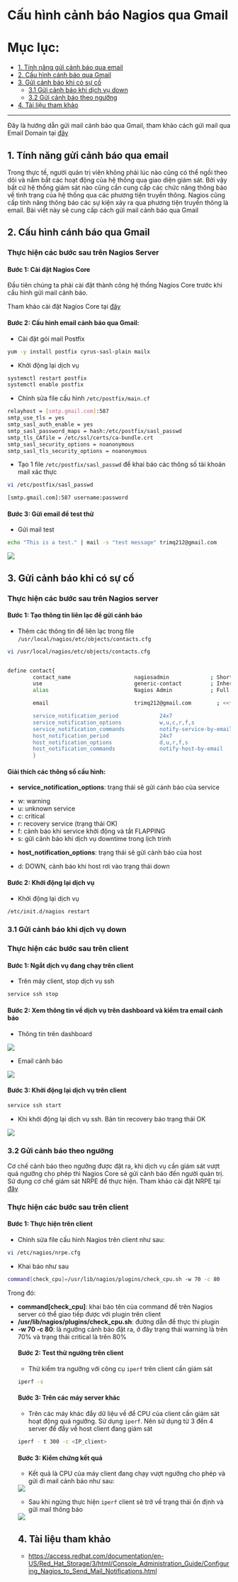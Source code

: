 # Cấu hình cảnh báo Nagios qua Gmail

# Mục lục:
- [1. Tính năng gửi cảnh báo qua email](#1)
- [2. Cấu hình cánh báo qua Gmail](#2)
- [3. Gửi cảnh báo khi có sự cố](#3)
	- [3.1 Gửi cảnh báo khi dịch vụ down](#31)
	- [3.2 Gửi cảnh báo theo ngưỡng](#32)
- [4. Tài liệu tham khảo](#4)

----------------------------------------------

Đây là hướng dẫn gửi mail cảnh báo qua Gmail, tham khảo cách gửi mail qua Email Domain tại [đây]()

<a name="1"></a>
## 1. Tính năng gửi cảnh báo qua email
Trong thực tế, người quản trị viên không phải lúc nào cũng có thể ngồi theo dõi và nắm bắt các hoạt động của hệ thống qua giao diện giám sát. Bởi vậy bất cứ hệ thống giám sát nào cũng cần cung cấp các chức năng thông báo về tình trạng của hệ thống qua các phương tiện truyền thông. Nagios cũng cấp tính năng thông báo các sự kiện xảy ra qua phương tiện truyền thông là email. Bài viết này sẽ cung cấp cách gửi mail cảnh báo qua Gmail


<a name="2"></a>
## 2. Cấu hình cánh báo qua Gmail

### Thực hiện các bước sau trên Nagios Server

#### Bước 1: Cài đặt Nagios Core 
Đầu tiên chúng ta phải cài đặt thành công hệ thống Nagios Core trước khi cấu hình gửi mail cảnh báo. 

Tham khảo cài đặt Nagios Core tại [đây](https://github.com/meditechopen/meditech-ghichep-nagios/blob/master/docs/thuchanh-nagios/1.Setup-CentOS-7.md)


#### Bước 2: Cấu hình email cảnh báo qua Gmail:

- Cài đặt gói mail Postfix
```sh
yum -y install postfix cyrus-sasl-plain mailx
```

- Khởi động lại dịch vụ
```sh
systemctl restart postfix
systemctl enable postfix
```

- Chỉnh sửa file cấu hình `/etc/postfix/main.cf`
```sh
relayhost = [smtp.gmail.com]:587
smtp_use_tls = yes
smtp_sasl_auth_enable = yes
smtp_sasl_password_maps = hash:/etc/postfix/sasl_passwd
smtp_tls_CAfile = /etc/ssl/certs/ca-bundle.crt
smtp_sasl_security_options = noanonymous
smtp_sasl_tls_security_options = noanonymous
```

- Tạo 1 file `/etc/postfix/sasl_passwd` để khai báo các thông số tài khoản mail xác thực
```sh
vi /etc/postfix/sasl_passwd

[smtp.gmail.com]:587 username:password
```

#### Bước 3: Gửi email để test thử
 
- Gửi mail test 
```sh
echo "This is a test." | mail -s "test message" trimq212@gmail.com
```

<img src="http://i.imgur.com/tponCE8.png">


<a name="3"></a>
## 3. Gửi cảnh báo khi có sự cố

### Thực hiện các bước sau trên Nagios server

#### Bước 1: Tạo thông tin liên lạc để gửi cảnh báo

- Thêm các thông tin để liên lạc trong file `/usr/local/nagios/etc/objects/contacts.cfg`
```sh
vi /usr/local/nagios/etc/objects/contacts.cfg


define contact{
        contact_name                    nagiosadmin             ; Short name of user
        use                             generic-contact         ; Inherit default values from generic-contact template (defined above)
        alias                           Nagios Admin            ; Full name of user

        email                           trimq212@gmail.com        ; <<***** CHANGE THIS TO YOUR EMAIL ADDRESS ******

        service_notification_period             24x7
        service_notification_options            w,u,c,r,f,s
        service_notification_commands           notify-service-by-email
        host_notification_period                24x7
        host_notification_options               d,u,r,f,s
        host_notification_commands              notify-host-by-email
        }
```


#### Giải thích các thông số cấu hình:

- <b>service_notification_options</b>: trạng thái sẽ gửi cảnh báo của service
<ul>
<li>w: warning</li>
<li>u: unknown service</li>
<li>c: critical</li>
<li>r: recovery service (trạng thái OK)</li>
<li>f: cảnh báo khi service khởi động và tắt FLAPPING</li>
<li>s: gửi cảnh báo khi dịch vụ downtime trong lịch trình</li>
</ul>
	
- <b>host_notification_options</b>: trạng thái sẽ gửi cảnh báo của host 
<ul>
<li>d: DOWN, cảnh báo khi host rơi vào trạng thái down</li>
</ul>

#### Bước 2: Khởi động lại dịch vụ

- Khởi động lại dịch vụ
```sh
/etc/init.d/nagios restart
```



<a name="31"></a>
### 3.1 Gửi cảnh báo khi dịch vụ down

### Thực hiện các bước sau trên client

#### Bước 1: Ngắt dịch vụ đang chạy trên client

- Trên máy client, stop dịch vụ ssh

```sh
service ssh stop
```

#### Bước 2: Xem thông tin về dịch vụ trên dashboard và kiểm tra email cảnh báo
- Thông tin trên dashboard

<img src="http://i.imgur.com/PiZI9vC.png">

- Email cảnh báo

<img src="http://i.imgur.com/fOF5odG.png">

#### Bước 3: Khởi động lại dịch vụ trên client

```sh
service ssh start
```

- Khi khởi động lại dịch vụ ssh. Bản tin recovery báo trạng thái OK

<img src="http://i.imgur.com/lulFsEU.png">


<a name="32"></a>
### 3.2 Gửi cảnh báo theo ngưỡng
Cơ chế cảnh báo theo ngưỡng được đặt ra, khi dịch vụ cần giám sát vượt quá ngưỡng cho phép thì Nagios Core sẽ gửi cảnh báo đến người quản trị. Sử dụng cơ chế giám sát NRPE để thực hiện. Tham khảo cài đặt NRPE tại [đây](https://github.com/meditechopen/meditech-ghichep-nagios/blob/master/docs/thuchanh-nagios/3.Setup-NagiosNRPE.md)

### Thực hiện các bước sau trên client

#### Bước 1: Thực hiện trên client

- Chỉnh sửa file cấu hình Nagios trên client như sau:
```sh
vi /etc/nagios/nrpe.cfg
```

- Khai báo như sau
```sh
command[check_cpu]=/usr/lib/nagios/plugins/check_cpu.sh -w 70 -c 80
```

Trong đó:
<ul>
<li><b>command[check_cpu]</b>: khai báo tên của command để trên Nagios server có thể giao tiếp được với plugin trên client</li>
<li><b>/usr/lib/nagios/plugins/check_cpu.sh</b>: đường dẫn để thực thi plugin</li>
<li><b>-w 70 -c 80</b>: là ngưỡng cảnh báo đặt ra, ở đây trạng thái warning là trên 70% và trạng thái critical là trên 80%</li>


#### Bước 2: Test thử ngưỡng trên client
- Thử kiểm tra ngưỡng với công cụ `iperf` trên client cần giám sát
```sh
iperf -s
```

#### Bước 3: Trên các máy server khác 
- Trên các máy khác đẩy dữ liệu về để CPU của client cần giám sát hoạt động quá ngưỡng. Sử dụng `iperf`. Nên sử dụng từ 3 đến 4 server để đẩy về host client đang giám sát 
```sh
iperf - t 300 -c <IP_client>
```

#### Bước 3: Kiểm chứng kết quả
- Kết quả là CPU của máy client đang chạy vượt ngưỡng cho phép và gửi đi mail cảnh báo như sau:

<img src="http://i.imgur.com/uRNJEJ9.png">

- Sau khi ngừng thực hiện `iperf` client sẽ trở về trạng thái ổn định và gửi mail thông báo

<img src="http://i.imgur.com/0I3coMG.png">



<a name="4"></a>
## 4. Tài liệu tham khảo

- https://access.redhat.com/documentation/en-US/Red_Hat_Storage/3/html/Console_Administration_Guide/Configuring_Nagios_to_Send_Mail_Notifications.html












